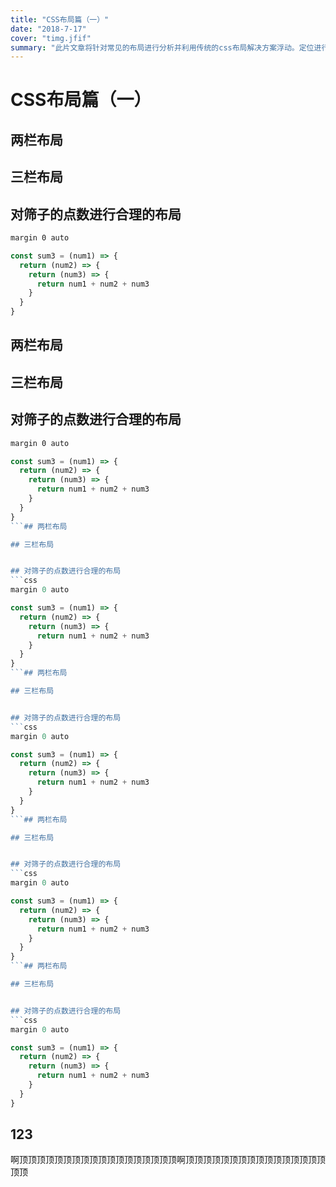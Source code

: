 ```yaml
---
title: "CSS布局篇（一）"
date: "2018-7-17"
cover: "timg.jfif"
summary: "此片文章将针对常见的布局进行分析并利用传统的css布局解决方案浮动。定位进行实践"
---
```


# CSS布局篇（一）

## 两栏布局

## 三栏布局


## 对筛子的点数进行合理的布局
```css
margin 0 auto
```

```javascript
const sum3 = (num1) => {
  return (num2) => {
    return (num3) => {
      return num1 + num2 + num3
    }
  }
}
```
## 两栏布局

## 三栏布局


## 对筛子的点数进行合理的布局
```css
margin 0 auto
```
```javascript
const sum3 = (num1) => {
  return (num2) => {
    return (num3) => {
      return num1 + num2 + num3
    }
  }
}
```## 两栏布局

## 三栏布局


## 对筛子的点数进行合理的布局
```css
margin 0 auto
```
```javascript
const sum3 = (num1) => {
  return (num2) => {
    return (num3) => {
      return num1 + num2 + num3
    }
  }
}
```## 两栏布局

## 三栏布局


## 对筛子的点数进行合理的布局
```css
margin 0 auto
```
```javascript
const sum3 = (num1) => {
  return (num2) => {
    return (num3) => {
      return num1 + num2 + num3
    }
  }
}
```## 两栏布局

## 三栏布局


## 对筛子的点数进行合理的布局
```css
margin 0 auto
```
```javascript
const sum3 = (num1) => {
  return (num2) => {
    return (num3) => {
      return num1 + num2 + num3
    }
  }
}
```## 两栏布局

## 三栏布局


## 对筛子的点数进行合理的布局
```css
margin 0 auto
```
```javascript
const sum3 = (num1) => {
  return (num2) => {
    return (num3) => {
      return num1 + num2 + num3
    }
  }
}
```
## 123
啊顶顶顶顶顶顶顶顶顶顶顶顶顶顶顶顶顶顶啊顶顶顶顶顶顶顶顶顶顶顶顶顶顶顶顶顶顶